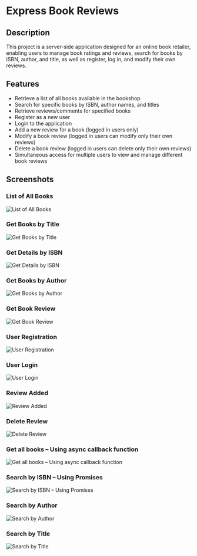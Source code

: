 # Express Book Reviews

## Description
This project is a server-side application designed for an online book retailer, enabling users to manage book ratings and reviews, search for books by ISBN, author, and title, as well as register, log in, and modify their own reviews.

## Features
- Retrieve a list of all books available in the bookshop
- Search for specific books by ISBN, author names, and titles
- Retrieve reviews/comments for specified books
- Register as a new user
- Login to the application
- Add a new review for a book (logged in users only)
- Modify a book review (logged in users can modify only their own reviews)
- Delete a book review (logged in users can delete only their own reviews)
- Simultaneous access for multiple users to view and manage different book reviews
## Screenshots

### List of All Books
![List of All Books](1-getallbooks.png)

### Get Books by Title
![Get Books by Title](4-getbooksbytitle.png)

### Get Details by ISBN
![Get Details by ISBN](2-gedetailsISBN.png)

### Get Books by Author
![Get Books by Author](3-getbooksbyauthor.png)

### Get Book Review
![Get Book Review](5-getbookreview.png)

### User Registration
![User Registration](6-register.png)

### User Login
![User Login](7-login.png)

### Review Added
![Review Added](8-reviewadded.png)

### Delete Review
![Delete Review](9-deletereview.png)

###  Get all books – Using async callback function
![Get all books – Using async callback function](task10.png)

### Search by ISBN – Using Promises
![Search by ISBN – Using Promises](task11.png)

### Search by Author
![Search by Author](task12.png)

### Search by Title
![Search by Title](task13.png)
